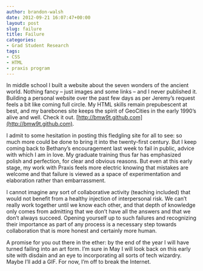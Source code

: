 ```yaml
---
author: brandon-walsh
date: 2012-09-21 16:07:47+00:00
layout: post
slug: failure
title: Failure
categories:
- Grad Student Research
tags:
- CSS
- HTML
- praxis program
---
```


In middle school I built a website about the seven wonders of the ancient world. Nothing fancy – just images and some links – and I never published it. Building a personal website over the past few days as per Jeremy’s request feels a bit like coming full circle. My HTML skills remain prepubescent at best, and my barebones site keeps the spirit of GeoCities in the early 1990’s alive and well. Check it out. [http://bmw9t.github.com](http://bmw9t.github.com).

I admit to some hesitation in posting this fledgling site for all to see: so much more could be done to bring it into the twenty-first century. But I keep coming back to Bethany’s encouragement last week to fail in public, advice with which I am in love. My graduate training thus far has emphasized polish and perfection, for clear and obvious reasons. But even at this early stage, my work with Praxis feels more electric knowing that mistakes are welcome and that failure is viewed as a space of experimentation and elaboration rather than embarrassment.

I cannot imagine any sort of collaborative activity (teaching included) that would not benefit from a healthy injection of interpersonal risk. We can’t really work together until we know each other, and that depth of knowledge only comes from admitting that we don’t have all the answers and that we don’t always succeed. Opening yourself up to such failures and recognizing their importance as part of any process is a necessary step towards collaboration that is more honest and certainly more human.

A promise for you out there in the ether: by the end of the year I will have turned failing into an art form. I’m sure in May I will look back on this early site with disdain and an eye to incorporating all sorts of tech wizardry. Maybe I’ll add a GIF. For now, I’m off to break the Internet.
